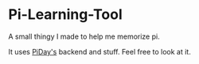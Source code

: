 # Pi-Learning-Tool
A small thingy I made to help me memorize pi.

It uses [PiDay's](http://piday.org/million) backend and stuff.
Feel free to look at it.
